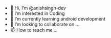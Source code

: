 - 👋 Hi, I’m @anishsingh-dev
- 👀 I’m interested in Coding
- 🌱 I’m currently learning android development
- 💞️ I’m looking to collaborate on ...
- 📫 How to reach me ...

<!---
anishsingh-dev/anishsingh-dev is a ✨ special ✨ repository because its `README.md` (this file) appears on your GitHub profile.
You can click the Preview link to take a look at your changes.
--->
